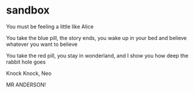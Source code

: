 # sandbox
You must be feeling a little like Alice

You take the blue pill, the story ends, you wake up in your bed and believe whatever you want to believe

You take the red pill, you stay in wonderland, and I show you how deep the rabbit hole goes

Knock Knock, Neo

MR ANDERSON!
